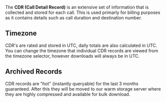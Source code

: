 The **CDR (Call Detail Record)** is an extensive set of information that is collected and stored for each call. This is used primarly for billing purposes as it contains details such as call duration and destination number. 

## Timezone
CDR's are rated and stored in UTC, daily totals are also calculated in UTC. You can change the timezone that individual CDR records are viewed from the timezone selector, however downloads will always be in UTC.

## Archived Records
CDR records are "hot" (instantly queryable) for the last 3 months guaranteed. After this they will be moved to our warm storage server where they are highly compressed and available for bulk download.
